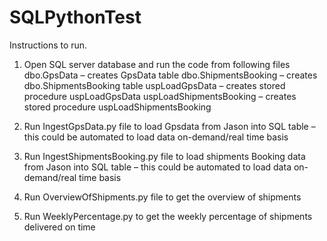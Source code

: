 # SQLPythonTest

Instructions to run.
1.	Open SQL server database and run the code from following files
dbo.GpsData – creates GpsData table
dbo.ShipmentsBooking – creates dbo.ShipmentsBooking table
uspLoadGpsData – creates stored procedure uspLoadGpsData
uspLoadShipmentsBooking – creates stored procedure uspLoadShipmentsBooking

2.	Run IngestGpsData.py file to load Gpsdata from Jason into SQL table – this could be automated to load data on-demand/real time basis
3.	Run IngestShipmentsBooking.py file to load shipments Booking data from Jason into SQL table – this could be automated to load data on-demand/real time basis
4.	Run OverviewOfShipments.py file to get the overview of shipments
5.	Run WeeklyPercentage.py to get the weekly percentage of shipments delivered on time
